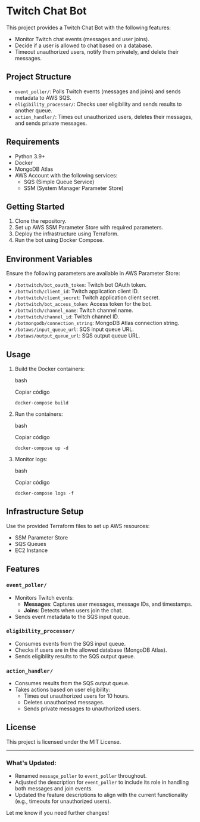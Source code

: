 Twitch Chat Bot
===============

This project provides a Twitch Chat Bot with the following features:

-   Monitor Twitch chat events (messages and user joins).
-   Decide if a user is allowed to chat based on a database.
-   Timeout unauthorized users, notify them privately, and delete their messages.

Project Structure
-----------------

-   `event_poller/`: Polls Twitch events (messages and joins) and sends metadata to AWS SQS.
-   `eligibility_processor/`: Checks user eligibility and sends results to another queue.
-   `action_handler/`: Times out unauthorized users, deletes their messages, and sends private messages.

Requirements
------------

-   Python 3.9+
-   Docker
-   MongoDB Atlas
-   AWS Account with the following services:
    -   SQS (Simple Queue Service)
    -   SSM (System Manager Parameter Store)

Getting Started
---------------

1.  Clone the repository.
2.  Set up AWS SSM Parameter Store with required parameters.
3.  Deploy the infrastructure using Terraform.
4.  Run the bot using Docker Compose.

Environment Variables
---------------------

Ensure the following parameters are available in AWS Parameter Store:

-   `/bottwitch/bot_oauth_token`: Twitch bot OAuth token.
-   `/bottwitch/client_id`: Twitch application client ID.
-   `/bottwitch/client_secret`: Twitch application client secret.
-   `/bottwitch/bot_access_token`: Access token for the bot.
-   `/bottwitch/channel_name`: Twitch channel name.
-   `/bottwitch/channel_id`: Twitch channel ID.
-   `/botmongodb/connection_string`: MongoDB Atlas connection string.
-   `/botaws/input_queue_url`: SQS input queue URL.
-   `/botaws/output_queue_url`: SQS output queue URL.

Usage
-----

1.  Build the Docker containers:

    bash

    Copiar código

    `docker-compose build`

2.  Run the containers:

    bash

    Copiar código

    `docker-compose up -d`

3.  Monitor logs:

    bash

    Copiar código

    `docker-compose logs -f`

Infrastructure Setup
--------------------

Use the provided Terraform files to set up AWS resources:

-   SSM Parameter Store
-   SQS Queues
-   EC2 Instance

Features
--------

### `event_poller/`

-   Monitors Twitch events:
    -   **Messages**: Captures user messages, message IDs, and timestamps.
    -   **Joins**: Detects when users join the chat.
-   Sends event metadata to the SQS input queue.

### `eligibility_processor/`

-   Consumes events from the SQS input queue.
-   Checks if users are in the allowed database (MongoDB Atlas).
-   Sends eligibility results to the SQS output queue.

### `action_handler/`

-   Consumes results from the SQS output queue.
-   Takes actions based on user eligibility:
    -   Times out unauthorized users for 10 hours.
    -   Deletes unauthorized messages.
    -   Sends private messages to unauthorized users.

License
-------

This project is licensed under the MIT License.

* * * * *

### **What's Updated:**

-   Renamed `message_poller` to `event_poller` throughout.
-   Adjusted the description for `event_poller` to include its role in handling both messages and join events.
-   Updated the feature descriptions to align with the current functionality (e.g., timeouts for unauthorized users).

Let me know if you need further changes!
